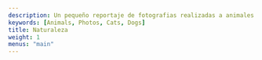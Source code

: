 ```yaml
---
description: Un pequeño reportaje de fotografias realizadas a animales en plena naturaleza.
keywords: [Animals, Photos, Cats, Dogs]
title: Naturaleza
weight: 1
menus: "main"
---
```

